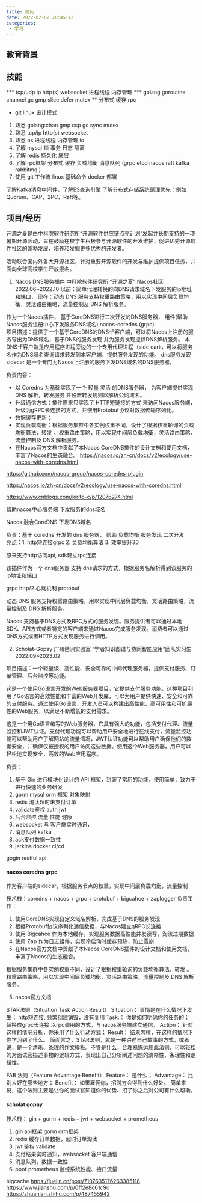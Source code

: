 ```yaml
---
title: 简历
date: 2022-02-02 20:45:43
categories: 
 - 学习
---
```


## 教育背景

## 技能
*** tcp/udp ip http(s) websocket 进程线程 内存管理 
*** golang goroutine channel gc gmp slice defer mutex 
** 分布式 缓存 rpc 
* git linux 设计模式


1. 熟悉 golang:chan gmp csp gc sync mutex 
2. 熟悉 tcp/ip http(s) websocket 
3. 熟悉 os 进程线程 内存管理 io 
4. 了解 mysql 锁 事务 日志 隔离
5. 了解 redis 持久化 底层 
6. 了解 rpc框架 分布式 缓存 负载均衡 消息队列 (grpc etcd nacos raft kafka rabbitmq )
7. 使用 git 工作流 linux 基础命令 docker 部署

了解Kafka消息中间件，了解ES查询引擎
了解分布式存储系统原理优先：例如Quorum、CAP、2PC、Raft等。



## 项目/经历

开源之夏是由中科院软件研究所“开源软件供应链点亮计划”发起并长期支持的一项暑期开源活动，旨在鼓励在校学生积极参与开源软件的开发维护，促进优秀开源软件社区的蓬勃发展，培养和发掘更多优秀的开发者。

活动联合国内外各大开源社区，针对重要开源软件的开发与维护提供项目任务，并面向全球高校学生开放报名。

1. Nacos DNS服务插件   中科院软件研究所 “开源之夏” Nacos社区 2022.06~2022.10
以前：简单代理转换的向DNS请求域名下发服务的ip地址和端口， 现在：动态 DNS 服务支持权重路由策略，用以实现中间层负载均衡，灵活路由策略，流量控制及 DNS 解析服务。 

作为一个Nacos插件， 基于CoreDNS进行二次开发的DNS服务器， 
组件(帮助Nacos服务注册中心下发服务DNS域名)
nacos-coredns (grpc)  
项目描述：提供了一个基于CoreDNS的DNS-F客户端，可以将Nacos上注册的服务导出为DNS域名，基于DNS的服务发现 并为服务发现提供DNS解析服务。 本DNS-F客户端是应用程序进程旁边的一个专用代理进程（side car），可以将服务名作为DNS域名查询请求转发到本客户端，提供服务发现的功能。
dns服务发现sidecar 
是一个专门为Nacos上注册的服务下发DNS域名的DNS服务器， 

负责内容：
- 以 Coredns 为基础实现了一个 轻量 灵活 的DNS服务器， 为客户端提供实现DNS 解析，转发服务  并设置转发规则以解析公网域名。
- 升级通信方式：插件原来只实现了 HTTP短链接的方式 来访问Nacos服务端，升级为gRPC长连接的方式，并使用Protobuf协议对数据传输序列化。
- 数据缓存更新：
- 实现负载均衡：根据服务集群中各实例权重不同，设计了根据权重轮询的负载均衡算法，转发 。权重路由策略，用以实现中间层负载均衡，灵活路由策略，流量控制及 DNS 解析服务。 
- 在Nacos官方文档中贡献了本Nacos CoreDNS插件的设计文档和使用文档，丰富了Nacos的生态融合。 https://nacos.io/zh-cn/docs/v2/ecology/use-nacos-with-coredns.html
<!-- - 升级版本： 将插件原来支持的CoreDNS v1.6.7, Nacos V 1.x 升级到 , 在插件编译中添加 go mod 使编译更吊 -->

https://github.com/nacos-group/nacos-coredns-plugin

https://nacos.io/zh-cn/docs/v2/ecology/use-nacos-with-coredns.html

https://www.cnblogs.com/kirito-c/p/12076274.html

帮助nacos中心服务端 下发服务的dns域名 

Nacos 融合CoreDNS 下发DNS域名

负责：基于 coredns 开发的 dns 服务器， 帮助 负载均衡 服务发现 二次开发  
亮点：1. http短连接grpc 2. 负载均衡算法 3. 效率提升30

原来支持http访问api, sdk建立rpc连接

该插件作为一个 dns服务器 支持 dns请求的方式，根据服务名解析得到该服务的ip地址和端口

grpc http/2 心跳机制 protobuf 

动态 DNS 服务支持权重路由策略，用以实现中间层负载均衡，灵活路由策略，流量控制及 DNS 解析服务。 

Nacos 支持基于DNS方式及RPC方式的服务发现。服务提供者可以通过本地SDK、API方式或者特定的客户端来通过Nacos完成服务发现。消费者可以通过DNS方式或者HTTP方式发现服务进行调用。

2. Scholat-Gopay 广州琶洲实验室 “学者知识图谱与协同智能应用”团队实习生  2022.09~2023.02

项目描述：一个轻量级、高性能、安全可靠的中间代理服务器，提供支付服务、订单管理、后台监控等功能。

这是一个使用Go语言开发的Web服务器项目，它提供支付服务功能。这种项目利用了Go语言的高效性能和丰富的Web开发库，可以为用户提供快速、安全和可靠的支付服务。通过使用Go语言，开发人员可以构建出高性能、高可用性和可扩展性的Web服务，以满足不断增长的支付需求。

这是一个用Go语言编写的Web服务器，它具有强大的功能，包括支付代理、流量监控和JWT认证。支付代理功能可以帮助用户安全地进行在线支付，流量监控功能可以帮助用户了解网站的流量情况，JWT认证功能可以帮助用户确保他们的数据安全，并确保仅被授权的用户访问这些数据。使用这个Web服务器，用户可以轻松地实现安全，高效的Web应用程序。


负责：
1. 基于 Gin 进行模块化设计的 API 框架，封装了常用的功能，使用简单，致力于进行快速的业务研发
2. gorm mysql orm 框架 对象映射  
3. redis 淘汰超时未支付订单
4. validate鉴权 auth  jwt  
3. 后台监控 流量 性能 健康  
5. websocket 与 客户端实时通讯， 
2. 消息队列  kafka
4. ack支付数据一致性 
5. jerkins docker ci/cd
 
gogin restful api

#### nacos coredns grpc

作为客户端的sidecar，根据服务节点的权重，实现中间层负载均衡，流量控制

技术栈：coredns + nacos + grpc + protobuf + bigcahce + zaplogger
负责工作：
1. 使用CoreDNS实现自定义域名解析，完成基于DNS的服务发现  
2. 根据Protobuf协议序列化通信数据，与Nacos建立gRPC长连接 
3. 使用 Bigcahce 作为本地缓存，实现服务数据高性能并发读写，淘汰过期数据
4. 使用 Zap 作为日志组件，实现冷启动时缓存预热，防止雪崩
5. 在Nacos官方文档中贡献了本Nacos CoreDNS插件的设计文档和使用文档，丰富了Nacos的生态融合。

根据服务集群中各实例权重不同，设计了根据权重轮询的负载均衡算法，转发 。权重路由策略，用以实现中间层负载均衡，灵活路由策略，流量控制及 DNS 解析服务。

5. nacos官方文档 

STAR法则（Situation Task Action Result）
Situation： 事情是在什么情况下发生； http短连接, 频繁创建销毁，没有复用
Task:： 你是如何明确你的任务的；     替换成grpc长连接 以rpc调用的方式，与nacos服务端建立通信，
Action： 针对这样的情况分析，你采用了什么行动方式；
Result： 结果怎样，在这样的情况下你学习到了什么。
简而言之，STAR法则，就是一种讲述自己故事的方式，或者说，是一个清晰、条理的作文模板。不管是什么，合理熟练运用此法则，可以轻松的对面试官描述事物的逻辑方式，表现出自己分析阐述问题的清晰性、条理性和逻辑性。


FAB 法则（Feature Advantage Benefit）
Feature： 是什么；
Advantage： 比别人好在哪些地方；
Benefit： 如果雇佣你，招聘方会得到什么好处。
简单来说，这个法则主要是让你的面试官知道你的优势、招了你之后对公司有什么帮助。

#### scholat gopay

技术栈： gin + gorm + redis + jwt + websocket + prometheus

1. gin api框架 gorm orm框架
2. redis 缓存订单数据，超时订单淘汰
3. jwt 鉴权 validate
4. 支付结果实时通知，websocket 客户端通信
5. 消息队列，数据一致性
6. ppof prometheus 监控系统性能、接口流量


bigcache 
https://juejin.cn/post/7107635176263385118
https://www.jianshu.com/p/0ff2e8c61c9c
https://zhuanlan.zhihu.com/p/487455942
